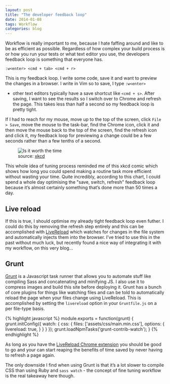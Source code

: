 ```yaml
---
layout: post
title: "The developer feedback loop"
date: 2014-01-08
tags: Workflow
categories: blog
---
```


Workflow is really important to me, because I hate faffing around and
like to be as efficient as possible. Regardless of how complex your
build process is or how you run your tests or what text editor you use,
the developers feedback loop is something that everyone has.

	:w<enter> <cmd + tab> <cmd + r>

This is my feedback loop. I write some code, save it and want to preview
the changes in a browser. I write in Vim so to save, I type `:w<enter>`
- other text editors typically have a save shortcut like `<cmd + s>`.
  After saving, I want to see the results so I switch over to Chrome and
  refresh the page. This takes less than half a second so my feedback
  loop is pretty&nbsp;tight. 

If I had to reach for my mouse, move up to the top of the screen, click
`File > Save`, move the mouse to the task-bar, find the Chrome icon,
click it and then move the mouse back to the top of the screen, find the
refresh icon and click it, my feedback loop for previewing
a change could be a few seconds rather than a few tenths of a second.

<figure>
	<img src="http://imgs.xkcd.com/comics/is_it_worth_the_time.png" alt="Is it worth the time">
	<figcaption>source: <a href="http://xkcd.com/1205/">xkcd</a></figcaption>
</figure>

This whole idea of tuning process reminded me of this xkcd comic
which shows how long you could spend making a routine task more
efficient without wasting your time. Quite incredibly, according to this
chart, I could spend a whole day optimising the "save, switch, refresh"
feedback loop because it&rsquo;s almost certainly something that&rsquo;s
done more than 50 times a day.

## Live reload

If this is true, I should optimise my already tight feedback loop even
futher. I could do this by removing the refresh step entirely and this can
be accomplished with [LiveReload](http://livereload.com/) which watches
for changes in the file system and automatically injects them into
the browser.  I&rsquo;ve tried to use this in the past without much
luck, but recently found a nice way of integrating it with my workflow,
on this very blog...

## Grunt

[Grunt](http://www.gruntjs.com) is a Javascript task runner that allows
you to automate stuff like compiling Sass and concatenating and
minifying JS. I also use it to compress images and build this site
before deploying it. Grunt has a bunch of core plugins for things like
watching files and can be told to automatically reload the page when
your files change using LiveReload. This is accomplished by setting the
`livereload` option in your `Gruntfile.js` on a per file-type basis.

{% highlight javascript %}
module.exports = function(grunt) {
grunt.initConfig({
	watch: {
		css: {
			files: ['assets/css/main.min.css'],
			options: {
				livereload: true,
			}
		}
	}
});
grunt.loadNpmTasks('grunt-contrib-watch');
}
{% endhighlight %}

As long as you have the [LiveReload Chrome
extension](https://chrome.google.com/webstore/detail/livereload/jnihajbhpnppcggbcgedagnkighmdlei)
you should be good to go and your can start reaping the benefits of time
saved by never having to refresh a page again.

The only downside I find when using Grunt is that it&rsquo;s a lot
slower to compile CSS than using Ruby and `sass watch` - the concept of
fine tuning workflow is the real takeaway here though.
